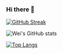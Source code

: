### Hi there 👋

[![GitHub Streak](https://streak-stats.demolab.com/?user=weiningwei&theme=radical&date_format=Y-m-d)](https://git.io/streak-stats)

![Wei's GitHub stats](https://github-readme-stats-kappa-nine-79.vercel.app/api?username=weiningwei&show_icons=true&theme=radical&count_private=true)

[![Top Langs](https://github-readme-stats.vercel.app/api/top-langs/?username=weiningwei&layout=compact)](https://github.com/anuraghazra/github-readme-stats)


<!--
**weiningwei/weiningwei** is a ✨ _special_ ✨ repository because its `README.md` (this file) appears on your GitHub profile.

Here are some ideas to get you started:

- 🔭 I’m currently working on ...
- 🌱 I’m currently learning ...
- 👯 I’m looking to collaborate on ...
- 🤔 I’m looking for help with ...
- 💬 Ask me about ...
- 📫 How to reach me: ...
- 😄 Pronouns: ...
- ⚡ Fun fact: ...
-->
